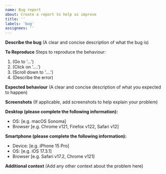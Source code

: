 ```yaml
---
name: Bug report
about: Create a report to help us improve
title: ''
labels: 'bug'
assignees: ''
---
```

**Describe the bug**
(A clear and concise description of what the bug is)

**To Reproduce**
Steps to reproduce the behaviour:
1. (Go to '...')
2. (Click on '....')
3. (Scroll down to '....')
4. (Describe the error)

**Expected behaviour**
(A clear and concise description of what you expected to happen)

**Screenshots**
(If applicable, add screenshots to help explain your problem)

**Desktop (please complete the following information):**
- OS: [e.g. macOS Sonoma]
- Browser [e.g. Chrome v121, Firefox v122, Safari v12]

**Smartphone (please complete the following information):**
- Device: [e.g. iPhone 15 Pro]
- OS: [e.g. iOS 17.3.1]
- Browser [e.g. Safari v17.2, Chrome v121]

**Additional context**
(Add any other context about the problem here)
